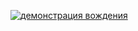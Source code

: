 [![ демонстрация вождения](file:///C:/Users/STEM28/Downloads/qwerty.png)](https://youtu.be/YVisLuiU-Oo)

